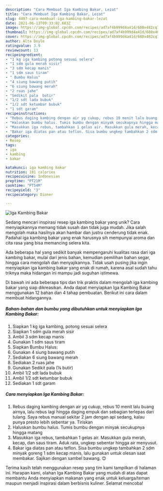 ```yaml
---
description: "Cara Membuat Iga Kambing Bakar, Lezat"
title: "Cara Membuat Iga Kambing Bakar, Lezat"
slug: 4497-cara-membuat-iga-kambing-bakar-lezat
date: 2021-06-13T09:33:02.683Z
image: https://img-global.cpcdn.com/recipes/ad7af4b999d4a41d/680x482cq70/iga-kambing-bakar-foto-resep-utama.jpg
thumbnail: https://img-global.cpcdn.com/recipes/ad7af4b999d4a41d/680x482cq70/iga-kambing-bakar-foto-resep-utama.jpg
cover: https://img-global.cpcdn.com/recipes/ad7af4b999d4a41d/680x482cq70/iga-kambing-bakar-foto-resep-utama.jpg
author: Alta Doyle
ratingvalue: 3.9
reviewcount: 13
recipeingredient:
- "1 kg iga kambing potong sesuai selera"
- "1 sdm gula merah sisir"
- "3 sdm kecap manis"
- "1 sdm saus tiram"
- " Bumbu Halus"
- "4 siung bawang putih"
- "6 siung bawang merah"
- "2 ruas jahe"
- "Sedikit pala  butir"
- "1/2 sdt lada bubuk"
- "1/2 sdt ketumbar bubuk"
- "1 sdt garam"
recipeinstructions:
- "Rebus daging kambing dengan air yg cukup, rebus 10 menit lalu buang airnya, lalu rebus lagi hingga daging empuk dan sebagian terlepas dari tulang. Saya rebus manual sekitar 2 jam dengan api sedang, kalau punya presto lebih sebentar ya. Tiriskan"
- "Haluskan bumbu halus. Tumis bumbu dengan minyak secukupnya hingga matang"
- "Masukkan iga rebus, tambahkan 1 gelas air. Masukkan gula merah, kecap, dan saus tiram. Aduk rata, ungkep sebentar hingga air menyusut."
- "Bakar iga diatas pan atau teflon. Sisa bumbu ungkep tambahkan 2 sdm minyak goreng 1 sdm kecap manis, lalu gunakan untuk olesan saat membakar. Sajikan dengan sambel bawang. 😊"
categories:
- Resep
tags:
- iga
- kambing
- bakar

katakunci: iga kambing bakar 
nutrition: 181 calories
recipecuisine: Indonesian
preptime: "PT21M"
cooktime: "PT54M"
recipeyield: "3"
recipecategory: Dinner

---
```



![Iga Kambing Bakar](https://img-global.cpcdn.com/recipes/ad7af4b999d4a41d/680x482cq70/iga-kambing-bakar-foto-resep-utama.jpg)

Sedang mencari inspirasi resep iga kambing bakar yang unik? Cara menyiapkannya memang tidak susah dan tidak juga mudah. Jika salah mengolah maka hasilnya akan hambar dan justru cenderung tidak enak. Padahal iga kambing bakar yang enak harusnya sih mempunyai aroma dan cita rasa yang bisa memancing selera kita.

Ada beberapa hal yang sedikit banyak mempengaruhi kualitas rasa dari iga kambing bakar, mulai dari jenis bahan, kemudian pemilihan bahan segar, hingga cara mengolah dan menyajikannya. Tidak usah pusing jika ingin menyiapkan iga kambing bakar yang enak di rumah, karena asal sudah tahu triknya maka hidangan ini mampu jadi suguhan istimewa.




Di bawah ini ada beberapa tips dan trik praktis dalam mengolah iga kambing bakar yang siap dikreasikan. Anda dapat menyiapkan Iga Kambing Bakar menggunakan 12 bahan dan 4 tahap pembuatan. Berikut ini cara dalam membuat hidangannya.

<!--inarticleads1-->

##### Bahan-bahan dan bumbu yang dibutuhkan untuk menyiapkan Iga Kambing Bakar:

1. Siapkan 1 kg iga kambing, potong sesuai selera
1. Siapkan 1 sdm gula merah sisir
1. Ambil 3 sdm kecap manis
1. Gunakan 1 sdm saus tiram
1. Siapkan  Bumbu Halus:
1. Gunakan 4 siung bawang putih
1. Sediakan 6 siung bawang merah
1. Sediakan 2 ruas jahe
1. Gunakan Sedikit pala (⅛ butir)
1. Ambil 1/2 sdt lada bubuk
1. Ambil 1/2 sdt ketumbar bubuk
1. Sediakan 1 sdt garam




<!--inarticleads2-->

##### Cara menyiapkan Iga Kambing Bakar:

1. Rebus daging kambing dengan air yg cukup, rebus 10 menit lalu buang airnya, lalu rebus lagi hingga daging empuk dan sebagian terlepas dari tulang. Saya rebus manual sekitar 2 jam dengan api sedang, kalau punya presto lebih sebentar ya. Tiriskan
1. Haluskan bumbu halus. Tumis bumbu dengan minyak secukupnya hingga matang
1. Masukkan iga rebus, tambahkan 1 gelas air. Masukkan gula merah, kecap, dan saus tiram. Aduk rata, ungkep sebentar hingga air menyusut.
1. Bakar iga diatas pan atau teflon. Sisa bumbu ungkep tambahkan 2 sdm minyak goreng 1 sdm kecap manis, lalu gunakan untuk olesan saat membakar. Sajikan dengan sambel bawang. 😊




Terima kasih telah menggunakan resep yang tim kami tampilkan di halaman ini. Harapan kami, olahan Iga Kambing Bakar yang mudah di atas dapat membantu Anda menyiapkan makanan yang enak untuk keluarga/teman maupun menjadi inspirasi dalam berbisnis kuliner. Selamat mencoba!
